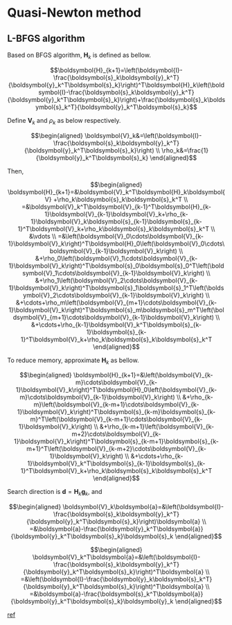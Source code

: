 # Quasi-Newton method

## L-BFGS algorithm

Based on BFGS algorithm, $\boldsymbol{H}_k$ is defined as bellow.

$$\boldsymbol{H}_{k+1}=\left(\boldsymbol{I}-\frac{\boldsymbol{s}_k\boldsymbol{y}_k^T}{\boldsymbol{y}_k^T\boldsymbol{s}_k}\right)^T\boldsymbol{H}_k\left(\boldsymbol{I}-\frac{\boldsymbol{s}_k\boldsymbol{y}_k^T}{\boldsymbol{y}_k^T\boldsymbol{s}_k}\right)+\frac{\boldsymbol{s}_k\boldsymbol{s}_k^T}{\boldsymbol{y}_k^T\boldsymbol{s}_k}$$

Define $\boldsymbol{V}_k$ and $\rho_k$ as below respectively.

$$\begin{aligned}
    \boldsymbol{V}_k&=\left(\boldsymbol{I}-\frac{\boldsymbol{s}_k\boldsymbol{y}_k^T}{\boldsymbol{y}_k^T\boldsymbol{s}_k}\right) \\
    \rho_k&=\frac{1}{\boldsymbol{y}_k^T\boldsymbol{s}_k}
\end{aligned}$$

Then,

$$\begin{aligned}
    \boldsymbol{H}_{k+1}=&\boldsymbol{V}_k^T\boldsymbol{H}_k\boldsymbol{V}
    +\rho_k\boldsymbol{s}_k\boldsymbol{s}_k^T \\
    =&\boldsymbol{V}_k^T\boldsymbol{V}_{k-1}^T\boldsymbol{H}_{k-1}\boldsymbol{V}_{k-1}\boldsymbol{V}_k+\rho_{k-1}\boldsymbol{V}_k\boldsymbol{s}_{k-1}\boldsymbol{s}_{k-1}^T\boldsymbol{V}_k+\rho_k\boldsymbol{s}_k\boldsymbol{s}_k^T \\
    &\vdots \\
    =&\left(\boldsymbol{V}_0\cdots\boldsymbol{V}_{k-1}\boldsymbol{V}_k\right)^T\boldsymbol{H}_0\left(\boldsymbol{V}_0\cdots\boldsymbol{V}_{k-1}\boldsymbol{V}_k\right) \\
    &+\rho_0\left(\boldsymbol{V}_1\cdots\boldsymbol{V}_{k-1}\boldsymbol{V}_k\right)^T\boldsymbol{s}_0\boldsymbol{s}_0^T\left(\boldsymbol{V}_1\cdots\boldsymbol{V}_{k-1}\boldsymbol{V}_k\right) \\
    &+\rho_1\left(\boldsymbol{V}_2\cdots\boldsymbol{V}_{k-1}\boldsymbol{V}_k\right)^T\boldsymbol{s}_1\boldsymbol{s}_1^T\left(\boldsymbol{V}_2\cdots\boldsymbol{V}_{k-1}\boldsymbol{V}_k\right) \\
    &+\cdots+\rho_m\left(\boldsymbol{V}_{m+1}\cdots\boldsymbol{V}_{k-1}\boldsymbol{V}_k\right)^T\boldsymbol{s}_m\boldsymbol{s}_m^T\left(\boldsymbol{V}_{m+1}\cdots\boldsymbol{V}_{k-1}\boldsymbol{V}_k\right) \\
    &+\cdots+\rho_{k-1}\boldsymbol{V}_k^T\boldsymbol{s}_{k-1}\boldsymbol{s}_{k-1}^T\boldsymbol{V}_k+\rho_k\boldsymbol{s}_k\boldsymbol{s}_k^T
\end{aligned}$$

To reduce memory, approximate $\boldsymbol{H}_k$ as bellow.

$$\begin{aligned}
    \boldsymbol{H}_{k+1}=&\left(\boldsymbol{V}_{k-m}\cdots\boldsymbol{V}_{k-1}\boldsymbol{V}_k\right)^T\boldsymbol{H}_0\left(\boldsymbol{V}_{k-m}\cdots\boldsymbol{V}_{k-1}\boldsymbol{V}_k\right) \\
    &+\rho_{k-m}\left(\boldsymbol{V}_{k-m+1}\cdots\boldsymbol{V}_{k-1}\boldsymbol{V}_k\right)^T\boldsymbol{s}_{k-m}\boldsymbol{s}_{k-m}^T\left(\boldsymbol{V}_{k-m+1}\cdots\boldsymbol{V}_{k-1}\boldsymbol{V}_k\right) \\
    &+\rho_{k-m+1}\left(\boldsymbol{V}_{k-m+2}\cdots\boldsymbol{V}_{k-1}\boldsymbol{V}_k\right)^T\boldsymbol{s}_{k-m+1}\boldsymbol{s}_{k-m+1}^T\left(\boldsymbol{V}_{k-m+2}\cdots\boldsymbol{V}_{k-1}\boldsymbol{V}_k\right) \\
    &+\cdots+\rho_{k-1}\boldsymbol{V}_k^T\boldsymbol{s}_{k-1}\boldsymbol{s}_{k-1}^T\boldsymbol{V}_k+\rho_k\boldsymbol{s}_k\boldsymbol{s}_k^T
\end{aligned}$$

Search direction is $\boldsymbol{d}=\boldsymbol{H}_k\boldsymbol{g}_k$, and

$$\begin{aligned}
\boldsymbol{V}_k\boldsymbol{a}=&\left(\boldsymbol{I}-\frac{\boldsymbol{s}_k\boldsymbol{y}_k^T}{\boldsymbol{y}_k^T\boldsymbol{s}_k}\right)\boldsymbol{a} \\
=&\boldsymbol{a}-\frac{\boldsymbol{y}_k^T\boldsymbol{a}}{\boldsymbol{y}_k^T\boldsymbol{s}_k}\boldsymbol{s}_k
\end{aligned}$$

$$\begin{aligned}
\boldsymbol{V}_k^T\boldsymbol{a}=&\left(\boldsymbol{I}-\frac{\boldsymbol{s}_k\boldsymbol{y}_k^T}{\boldsymbol{y}_k^T\boldsymbol{s}_k}\right)^T\boldsymbol{a} \\
=&\left(\boldsymbol{I}-\frac{\boldsymbol{y}_k\boldsymbol{s}_k^T}{\boldsymbol{y}_k^T\boldsymbol{s}_k}\right)^T\boldsymbol{a} \\
=&\boldsymbol{a}-\frac{\boldsymbol{s}_k^T\boldsymbol{a}}{\boldsymbol{y}_k^T\boldsymbol{s}_k}\boldsymbol{y}_k
\end{aligned}$$


[ref](https://ysk24ok.github.io/2017/03/31/lbfgs.html)
